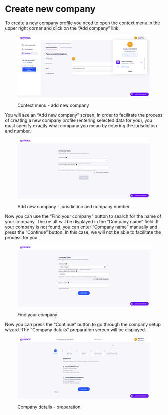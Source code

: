 # Create new company

To create a new company profile you need to open the context menu in the upper right corner and click on the “Add company” link.

<figure><img src="../../docs/Images/settings_manage.png" alt="Context menu - add new company"><figcaption><p>Context menu - add new company</p></figcaption></figure>

You will see an “Add new company” screen. In order to facilitate the process of creating a new company profile (entering selected data for you), you must specify exactly what company you mean by entering the jurisdiction and number.

<figure><img src="../../.gitbook/assets/company_add.png" alt="Add new company - jurisdiction and company number"><figcaption><p>Add new company - jurisdiction and company number</p></figcaption></figure>

Now you can use the “Find your company” button to search for the name of your company. The result will be displayed in the “Company name” field. If your company is not found, you can enter “Company name” manually and press the “Continue” button. In this case, we will not be able to facilitate the process for you.

<figure><img src="../../docs/Images/company_add2.png" alt="Find your company"><figcaption><p>Find your company</p></figcaption></figure>

Now you can press the “Continue” button to go through the company setup wizard. The “Company details” preparation screen will be displayed.

<figure><img src="../../docs/Images/company_add4.png" alt="Company details - preparation"><figcaption><p>Company details - preparation</p></figcaption></figure>
